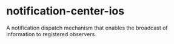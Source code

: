 # notification-center-ios
A notification dispatch mechanism that enables the broadcast of information to registered observers.
